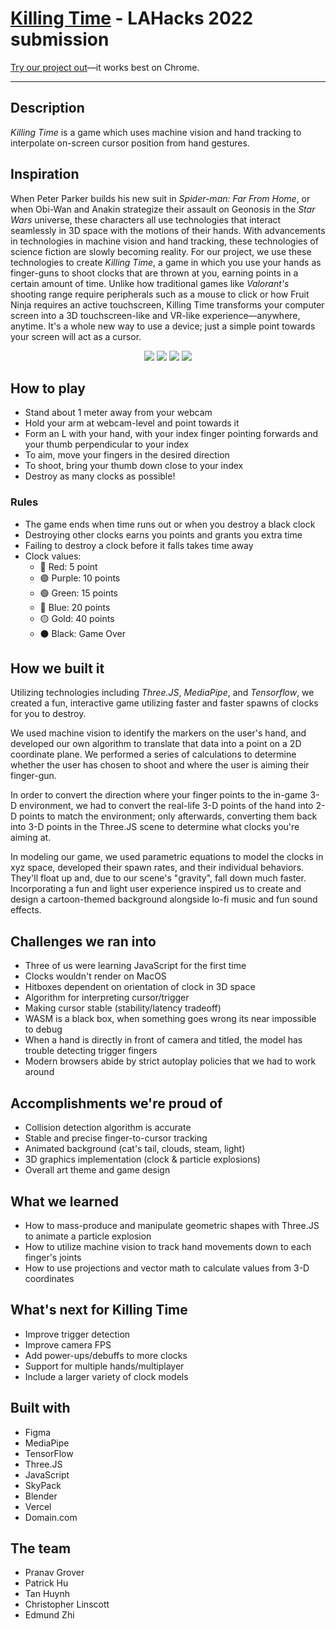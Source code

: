 # [Killing Time](https://www.killingtime.tech/) - LAHacks 2022 submission

[Try our project out](https://www.killingtime.tech/)—it works best on Chrome.

----

## Description

*Killing Time* is a game which uses machine vision and hand tracking to interpolate on-screen cursor position from hand gestures.

## Inspiration

When Peter Parker builds his new suit in *Spider-man: Far From Home*, or when Obi-Wan and Anakin strategize their assault on Geonosis in the *Star Wars* universe, these characters all use technologies that interact seamlessly in 3D space with the motions of their hands. With advancements in technologies in machine vision and hand tracking, these technologies of science fiction are slowly becoming reality. For our project, we use these technologies to create *Killing Time*, a game in which you use your hands as finger-guns to shoot clocks that are thrown at you, earning points in a certain amount of time. Unlike how traditional games like *Valorant's* shooting range require peripherals such as a mouse to click or how Fruit Ninja requires an active touchscreen, Killing Time transforms your computer screen into a 3D touchscreen-like and VR-like experience—anywhere, anytime. It's a whole new way to use a device; just a simple point towards your screen will act as a cursor.


<p style="text-align: center;">
<img src="https://github.com/zeroclutch/killingtime/blob/main/images/Background.png">
<img src="https://raw.githubusercontent.com/zeroclutch/killingtime/main/images/Poster%20(1).png">
<img src="https://raw.githubusercontent.com/zeroclutch/killingtime/main/images/Poster.png">
<img src="https://raw.githubusercontent.com/zeroclutch/killingtime/main/images/clock.png">
</p>

## How to play

* Stand about 1 meter away from your webcam
* Hold your arm at webcam-level and point towards it
* Form an L with your hand, with your index finger pointing forwards and your thumb perpendicular to your index
* To aim, move your fingers in the desired direction
* To shoot, bring your thumb down close to your index
* Destroy as many clocks as possible!

### Rules
* The game ends when time runs out or when you destroy a black clock
* Destroying other clocks earns you points and grants you extra time
* Failing to destroy a clock before it falls takes time away
* Clock values:
    * 🔴 Red: 5 point
    * 🟣 Purple: 10 points
    * 🟢 Green: 15 points
    * 🔵 Blue: 20 points
    * 🟡 Gold: 40 points
    * ⚫️ Black: Game Over

## How we built it

Utilizing technologies including *Three.JS*, *MediaPipe*, and *Tensorflow*, we created a fun, interactive game utilizing faster and faster spawns of clocks for you to destroy.

We used machine vision to identify the markers on the user's hand, and developed our own algorithm to translate that data into a point on a 2D coordinate plane. We performed a series of calculations to determine whether the user has chosen to shoot and where the user is aiming their finger-gun.

In order to convert the direction where your finger points to the in-game 3-D environment, we had to convert the real-life 3-D points of the hand into 2-D points to match the environment; only afterwards, converting them back into 3-D points in the Three.JS scene to determine what clocks you're aiming at.

In modeling our game, we used parametric equations to model the clocks in xyz space, developed their spawn rates, and their individual behaviors. They'll float up and, due to our scene's "gravity", fall down much faster. Incorporating a fun and light user experience inspired us to create and design a cartoon-themed background alongside lo-fi music and fun sound effects.

## Challenges we ran into

* Three of us were learning JavaScript for the first time
* Clocks wouldn't render on MacOS
* Hitboxes dependent on orientation of clock in 3D space
* Algorithm for interpreting cursor/trigger
* Making cursor stable (stability/latency tradeoff)
* WASM is a black box, when something goes wrong its near impossible to debug
* When a hand is directly in front of camera and titled, the model has trouble detecting trigger fingers
* Modern browsers abide by strict autoplay policies that we had to work around

## Accomplishments we're proud of

* Collision detection algorithm is accurate
* Stable and precise finger-to-cursor tracking
* Animated background (cat's tail, clouds, steam, light)
* 3D graphics implementation (clock & particle explosions)
* Overall art theme and game design

## What we learned

* How to mass-produce and manipulate geometric shapes with Three.JS to animate a particle explosion
* How to utilize machine vision to track hand movements down to each finger's joints
* How to use projections and vector math to calculate values from 3-D coordinates

## What's next for Killing Time

* Improve trigger detection
* Improve camera FPS
* Add power-ups/debuffs to more clocks
* Support for multiple hands/multiplayer
* Include a larger variety of clock models

## Built with

* Figma
* MediaPipe
* TensorFlow
* Three.JS
* JavaScript
* SkyPack
* Blender
* Vercel
* Domain.com

## The team

* Pranav Grover
* Patrick Hu
* Tan Huynh
* Christopher Linscott
* Edmund Zhi
